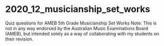 # 2020_12_musicianship_set_works
Quiz questions for AMEB 5th Grade Musicianship Set Works
Note: This is not in any way endorsed by the Australian Music Examinations Board (AMEB), but intended solely as a way of collaborating with my students on their revision.

